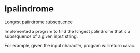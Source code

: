 lpalindrome
===========

Longest palindrome subsequence

Implemented a program to find the longest palindrome that is a subsequence of a given input string.

For example, given the input character, program will return carac. 

